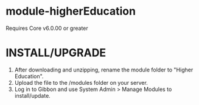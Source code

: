 module-higherEducation
======================
Requires Core v6.0.00 or greater


INSTALL/UPGRADE
===============
1. After downloading and unzipping, rename the module folder to "Higher Education".
2. Upload the file to the /modules folder on your server.
3. Log in to Gibbon and use System Admin > Manage Modules to install/update.
